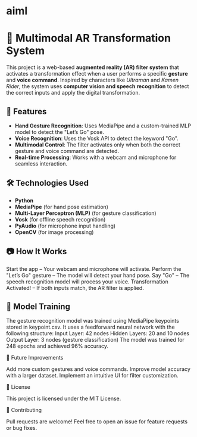 # aiml

# 🦸 Multimodal AR Transformation System  

This project is a web-based **augmented reality (AR) filter system** that activates a transformation effect when a user performs a specific **gesture** and **voice command**. Inspired by characters like *Ultraman* and *Kamen Rider*, the system uses **computer vision and speech recognition** to detect the correct inputs and apply the digital transformation.  

## 🚀 Features  
- **Hand Gesture Recognition**: Uses MediaPipe and a custom-trained MLP model to detect the "Let’s Go" pose.  
- **Voice Recognition**: Uses the Vosk API to detect the keyword "Go".  
- **Multimodal Control**: The filter activates only when both the correct gesture and voice command are detected.  
- **Real-time Processing**: Works with a webcam and microphone for seamless interaction.  

## 🛠️ Technologies Used  
- **Python**  
- **MediaPipe** (for hand pose estimation)  
- **Multi-Layer Perceptron (MLP)** (for gesture classification)  
- **Vosk** (for offline speech recognition)  
- **PyAudio** (for microphone input handling)  
- **OpenCV** (for image processing)  

## 📷 How It Works
Start the app – Your webcam and microphone will activate.
Perform the "Let’s Go" gesture – The model will detect your hand pose.
Say "Go" – The speech recognition model will process your voice.
Transformation Activated! – If both inputs match, the AR filter is applied.

## 🎯 Model Training
The gesture recognition model was trained using MediaPipe keypoints stored in keypoint.csv.
It uses a feedforward neural network with the following structure:
Input Layer: 42 nodes
Hidden Layers: 20 and 10 nodes
Output Layer: 3 nodes (gesture classification)
The model was trained for 248 epochs and achieved 96% accuracy.

🔮 Future Improvements

Add more custom gestures and voice commands.
Improve model accuracy with a larger dataset.
Implement an intuitive UI for filter customization.

📜 License

This project is licensed under the MIT License.

🤝 Contributing

Pull requests are welcome! Feel free to open an issue for feature requests or bug fixes.

